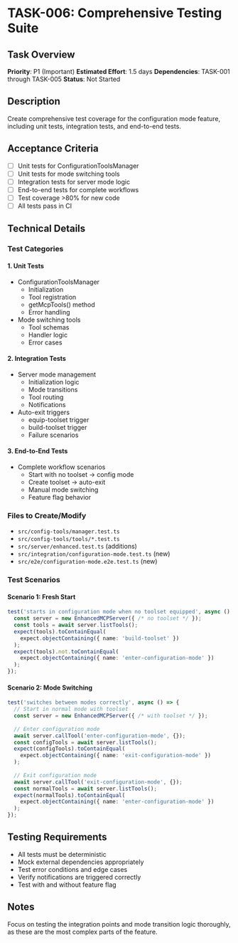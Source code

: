 # TASK-006: Comprehensive Testing Suite

## Task Overview
**Priority**: P1 (Important)
**Estimated Effort**: 1.5 days
**Dependencies**: TASK-001 through TASK-005
**Status**: Not Started

## Description
Create comprehensive test coverage for the configuration mode feature, including unit tests, integration tests, and end-to-end tests.

## Acceptance Criteria
- [ ] Unit tests for ConfigurationToolsManager
- [ ] Unit tests for mode switching tools
- [ ] Integration tests for server mode logic
- [ ] End-to-end tests for complete workflows
- [ ] Test coverage >80% for new code
- [ ] All tests pass in CI

## Technical Details

### Test Categories

#### 1. Unit Tests
- ConfigurationToolsManager
  - Initialization
  - Tool registration
  - getMcpTools() method
  - Error handling
- Mode switching tools
  - Tool schemas
  - Handler logic
  - Error cases

#### 2. Integration Tests
- Server mode management
  - Initialization logic
  - Mode transitions
  - Tool routing
  - Notifications
- Auto-exit triggers
  - equip-toolset trigger
  - build-toolset trigger
  - Failure scenarios

#### 3. End-to-End Tests
- Complete workflow scenarios
  - Start with no toolset → config mode
  - Create toolset → auto-exit
  - Manual mode switching
  - Feature flag behavior

### Files to Create/Modify
- `src/config-tools/manager.test.ts`
- `src/config-tools/tools/*.test.ts`
- `src/server/enhanced.test.ts` (additions)
- `src/integration/configuration-mode.test.ts` (new)
- `src/e2e/configuration-mode.e2e.test.ts` (new)

### Test Scenarios

#### Scenario 1: Fresh Start
```typescript
test('starts in configuration mode when no toolset equipped', async () => {
  const server = new EnhancedMCPServer({ /* no toolset */ });
  const tools = await server.listTools();
  expect(tools).toContainEqual(
    expect.objectContaining({ name: 'build-toolset' })
  );
  expect(tools).not.toContainEqual(
    expect.objectContaining({ name: 'enter-configuration-mode' })
  );
});
```

#### Scenario 2: Mode Switching
```typescript
test('switches between modes correctly', async () => {
  // Start in normal mode with toolset
  const server = new EnhancedMCPServer({ /* with toolset */ });
  
  // Enter configuration mode
  await server.callTool('enter-configuration-mode', {});
  const configTools = await server.listTools();
  expect(configTools).toContainEqual(
    expect.objectContaining({ name: 'exit-configuration-mode' })
  );
  
  // Exit configuration mode
  await server.callTool('exit-configuration-mode', {});
  const normalTools = await server.listTools();
  expect(normalTools).toContainEqual(
    expect.objectContaining({ name: 'enter-configuration-mode' })
  );
});
```

## Testing Requirements
- All tests must be deterministic
- Mock external dependencies appropriately
- Test error conditions and edge cases
- Verify notifications are triggered correctly
- Test with and without feature flag

## Notes
Focus on testing the integration points and mode transition logic thoroughly, as these are the most complex parts of the feature.